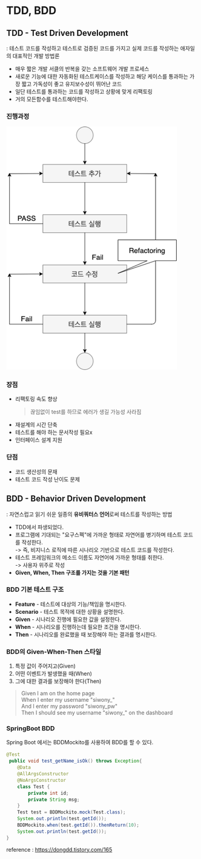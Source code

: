 # TDD, BDD
## TDD - Test Driven Development
: 테스트 코드를 작성하고 테스트로 검증된 코드를 가지고 실제 코드를 작성하는 애자일의 대표적인 개발 방법론
- 매우 짧은 개발 서클의 반복을 갖는 소프트웨어 개발 프로세스
- 새로운 기능에 대한 자동화된 테스트케이스를 작성하고 해당 케이스를 통과하는 가장 짧고 가독성이 좋고 유지보수성이 뛰어난 코드
- 일단 테스트를 통과하는 코드를 작성하고 상황에 맞게 리팩토링
- 거의 모든함수를 테스트해야한다.

### 진행과정
<img src="./img/how-to-tdd.png"  width=450px>

### 장점
- 리팩토링 속도 향상  
  >끊임없이 test를 하므로 에러가 생길 가능성 사라짐
- 재설계의 시간 단축
- 테스트를 해야 하는 문서작성 필요x
- 인터페이스 설계 지원

### 단점
- 코드 생산성의 문재
- 테스트 코드 작성 난이도 문제

## BDD - Behavior Driven Development
: 자연스럽고 읽기 쉬운 일종의 **유비쿼터스 언어**로써 테스트를 작성하는 방법
- TDD에서 파생되었다.
- 프로그램에 기대되는 "요구스펙"에 가까운 형태로 자연어를 병기하며 테스트 코드를 작성한다.  
    -> 즉, 비지니스 로직에 따른 시나리오 기반으로 테스트 코드를 작성한다.
- 테스트 프레임워크의 메소드 이름도 자연어에 가까운 형태를 취한다.  
  -> 사용자 위주로 작성
- **Given, When, Then 구조를 가지는 것을 기본 패턴**

### BDD 기본 테스트 구조
- **Feature** - 테스트에 대상의 기능/책임을 명시한다.
- **Scenario** - 테스트 목적에 대한 상황을 설명한다.
- **Given** - 시나리오 진행에 필요한 값을 설정한다.
- **When** - 시나리오를 진행하는데 필요한 조건을 명시한다.
- **Then** - 시나리오를 완료했을 때 보장해야 하는 결과를 명시한다.

### BDD의 Given-When-Then 스타일
1. 특정 값이 주어지고(Given)
2. 어떤 이벤트가 발생했을 때(When)
3. 그에 대한 결과를 보장해야 한다(Then)
> Given I am on the home page  
> When I enter my username "siwony_"  
> And I enter my password "siwony_pw"  
> Then I should see my username "siwony_" on the dashboard


### SpringBoot BDD
Spring Boot 에서는 BDDMockito를 사용하여 BDD를 할 수 있다.
```java
@Test
 public void test_getName_isOk() throws Exception{
    @Data
    @AllArgsConstructor
    @NoArgsConstructor
    class Test {
        private int id;
        private String msg;
    }
    Test test = BDDMockito.mock(Test.class);
    System.out.println(test.getId());
    BDDMockito.when(test.getId()).thenReturn(10);              
    System.out.println(test.getId());
}
```
reference : https://dongdd.tistory.com/165